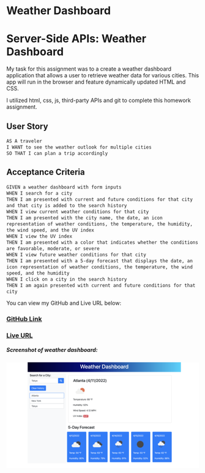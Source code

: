 # Weather Dashboard

# Server-Side APIs: Weather Dashboard
My task for this assignment was to a create a weather dashboard application that allows a user to retrieve weather data for various cities. This app will run in the browser and feature dynamically updated HTML and CSS. 

I utilized html, css, js, third-party APIs and git to complete this homework assignment. 

## User Story

```
AS A traveler
I WANT to see the weather outlook for multiple cities
SO THAT I can plan a trip accordingly
```

## Acceptance Criteria

```
GIVEN a weather dashboard with form inputs
WHEN I search for a city
THEN I am presented with current and future conditions for that city and that city is added to the search history
WHEN I view current weather conditions for that city
THEN I am presented with the city name, the date, an icon representation of weather conditions, the temperature, the humidity, the wind speed, and the UV index
WHEN I view the UV index
THEN I am presented with a color that indicates whether the conditions are favorable, moderate, or severe
WHEN I view future weather conditions for that city
THEN I am presented with a 5-day forecast that displays the date, an icon representation of weather conditions, the temperature, the wind speed, and the humidity
WHEN I click on a city in the search history
THEN I am again presented with current and future conditions for that city
```

You can view my GitHub and Live URL below:
### [GitHub Link](https://github.com/MystieBluz/weather-dashboard) 
### [Live URL](https://mystiebluz.github.io/weather-dashboard/)



##### Screenshot of weather dashboard:
![](./images/weather_srnsht.png)
